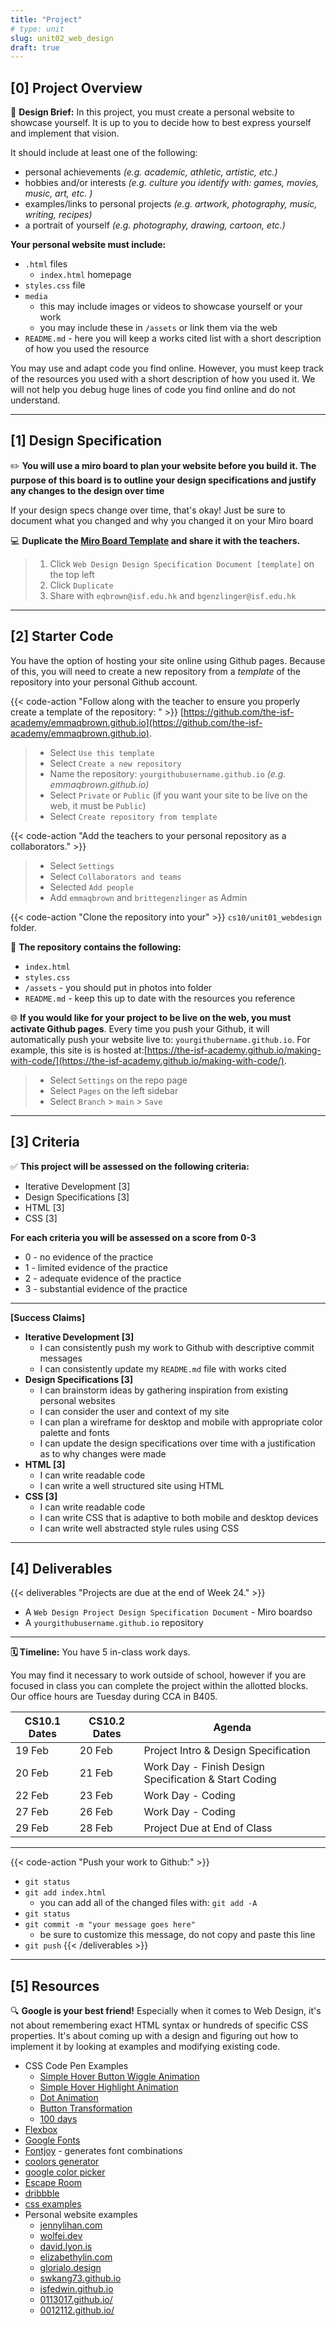 ```yaml
---
title: "Project"
# type: unit
slug: unit02_web_design
draft: true
---
```



## [0] Project Overview

🎨 **Design Brief:** In this project, you must create a personal website to showcase yourself. It is up to you to decide how to best express yourself and implement that vision. 

It should include at least one of the following:

- personal achievements *(e.g. academic, athletic, artistic, etc.)*
- hobbies and/or interests *(e.g. culture you identify with: games, movies, music, art, etc. )*
- examples/links to personal projects *(e.g. artwork, photography, music, writing, recipes)*
- a portrait of yourself *(e.g. photography, drawing, cartoon, etc.)*


**Your personal website must include:**
- `.html` files
    - `index.html` homepage
- `styles.css` file
- `media`
    - this may include images or videos to showcase yourself or your work
    - you may include these in `/assets` or link them via the web
- `README.md` - here you will keep a works cited list with a short description of how you used the resource

You may use and adapt code you find online. However, you must keep track of the resources you used with a short description of how you used it. We will not help you debug huge lines of code you find online and do not understand.


---

## [1] Design Specification


✏️ **You will use a miro board to plan your website before you build it. The purpose of this board is to outline your design specifications and justify any changes to the design over time**


If your design specs change over time, that's okay! Just be sure to document what you changed and why you changed it on your Miro board

💻 **Duplicate the [Miro Board Template](https://miro.com/app/board/uXjVNyV3moc=/?share_link_id=540296233857) and share it with the teachers.**
> 1) Click `Web Design Design Specification Document [template]` on the top left 
> 2) Click `Duplicate`
> 3) Share with `eqbrown@isf.edu.hk` and `bgenzlinger@isf.edu.hk`

---

## [2] Starter Code

You have the option of hosting your site online using Github pages. Because of this, you will need to create a new repository from a *template* of  the repository into your personal Github account. 

{{< code-action "Follow along with the teacher to ensure you properly create a template of the repository: " >}} [https://github.com/the-isf-academy/emmaqbrown.github.io](https://github.com/the-isf-academy/emmaqbrown.github.io).
> - Select `Use this template`
> - Select `Create a new repository`
> - Name the repository: `yourgithubusername.github.io` *(e.g. emmaqbrown.github.io)*
> - Select `Private` or `Public` (if you want your site to be live on the web, it must be `Public`)
> - Select `Create repository from template`

{{< code-action "Add the teachers to your  personal repository as a collaborators." >}}
> - Select `Settings`
> - Select `Collaborators and teams`
> - Selected `Add people`
> - Add `emmaqbrown` and `brittegenzlinger` as Admin

{{< code-action "Clone the repository into your" >}} `cs10/unit01_webdesign` folder. 

👀 **The repository contains the following:**
- `index.html`
- `styles.css`
- `/assets` - you should put in photos into folder 
- `README.md` - keep this up to date with the resources you reference

🌐 **If you would like for your project to be live on the web, you must activate Github pages**. Every time you push your Github, it will automatically push your website live to: `yourgithubername.github.io`. For example, this site is is hosted at:[https://the-isf-academy.github.io/making-with-code/](https://the-isf-academy.github.io/making-with-code/).
> - Select `Settings` on the repo page
> - Select `Pages` on the left sidebar
> - Select `Branch` > `main` > `Save`


---



## [3] Criteria

✅  **This project will be assessed on the following criteria:**

- Iterative Development [3]
- Design Specifications [3]
- HTML [3]
- CSS [3]

**For each criteria you will be assessed on a score from 0-3** 
- 0 - no evidence of the practice
- 1 - limited evidence of the practice
- 2 - adequate evidence of the practice
- 3 - substantial evidence of the practice

---

**[Success Claims]**
- **Iterative Development [3]**
    - I can consistently push my work to Github with descriptive commit messages
    - I can consistently update my `README.md` file with works cited 
- **Design Specifications [3]**
    - I can brainstorm ideas by gathering inspiration from existing personal websites
    - I can consider the user and context of my site
    - I can plan a wireframe for desktop and mobile with appropriate color palette and fonts
    - I can update the design specifications over time with a justification as to why changes were made
- **HTML [3]**
    - I can write readable code
    - I can write a well structured site using HTML
- **CSS [3]**
    - I can write readable code
    - I can write CSS that is adaptive to both mobile and desktop devices
    - I can write well abstracted style rules using CSS
---

## [4] Deliverables

{{< deliverables  "Projects are due at the end of Week 24." >}}

- A `Web Design Project Design Specification Document` - Miro boardso
- A `yourgithubusername.github.io` repository 

---

**🗓️ Timeline:** You have 5 in-class work days. 

You may find it necessary to work outside of school, however if you are focused in class you can complete the project within the allotted blocks. Our office hours are Tuesday during CCA in B405. 

| CS10.1 Dates | CS10.2 Dates | Agenda                         |
|--------------|--------------|--------------------------------|
| 19 Feb       | 20 Feb       | Project Intro & Design Specification |
| 20 Feb       | 21 Feb       | Work Day - Finish Design Specification & Start Coding |
| 22 Feb       | 23 Feb       | Work Day - Coding        |
| 27 Feb       | 26 Feb       | Work Day - Coding        |
| 29 Feb       | 28 Feb       | Project Due at End of Class |

---

{{< code-action "Push your work to Github:" >}}
- `git status`
- `git add index.html`
    - you can add all of the changed files with: `git add -A`
- `git status`
- `git commit -m "your message goes here"`
    - be sure to customize this message, do not copy and paste this line
- `git push`
{{< /deliverables >}}

---

## [5] Resources

🔍 **Google is your best friend!** Especially when it comes to Web Design, it's not about remembering exact HTML syntax or hundreds of specific CSS properties. It's about coming up with a design and figuring out how to implement it by looking at examples and modifying existing code.

- CSS Code Pen Examples
    - [Simple Hover Button Wiggle Animation](https://codepen.io/eqbrown/pen/BabWGqY?editors=1100)
    - [Simple Hover Highlight Animation](https://codepen.io/eqbrown/pen/QWopJJV?editors=1100)
    - [Dot Animation](https://codepen.io/petersonby/pen/gzxpdj?editors=1100)
    - [Button Transformation](https://codepen.io/dead_pixel/pen/KKevEE?editors=1100)
    - [100 days](https://codepen.io/eqbrown/pen/xxBrWov)
- [Flexbox](https://css-tricks.com/snippets/css/a-guide-to-flexbox/)
- [Google Fonts](https://fonts.google.com/)
- [Fontjoy](https://fontjoy.com/) - generates font combinations
- [coolors generator](https://coolors.co/generate)
- [google color picker](https://g.co/kgs/aHdDB9)
- [Escape Room](https://escape.wolfie.dev/)
- [dribbble](https://dribbble.com/shots/popular/web-design)
- [css examples](https://css-examples.wizardzines.com/)
- Personal website examples
    - [jennylihan.com](https://jennylihan.com/)
    - [wolfei.dev](https://wolfie.dev/)
    - [david.lyon.is](https://david.lyon.is/)
    - [elizabethylin.com](https://www.elizabethylin.com/)
    - [glorialo.design](https://www.glorialo.design/)
    - [swkang73.github.io](https://swkang73.github.io/#home)
    - [isfedwin.github.io](https://isfedwin.github.io/)
    - [0113017.github.io/](https://0113017.github.io/)
    - [0012112.github.io/](https://0012112.github.io/)




